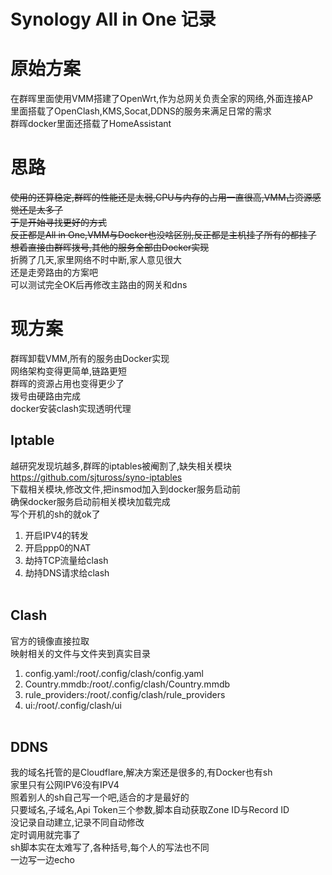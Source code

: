 # Synology All in One 记录<br>
# 原始方案<br>
在群晖里面使用VMM搭建了OpenWrt,作为总网关负责全家的网络,外面连接AP<br>
里面搭载了OpenClash,KMS,Socat,DDNS的服务来满足日常的需求<br>
群晖docker里面还搭载了HomeAssistant<br>
# 思路<br>
~~使用的还算稳定,群晖的性能还是太弱,CPU与内存的占用一直很高,VMM占资源感觉还是太多了<br>
于是开始寻找更好的方式<br>
反正都是All in One,VMM与Docker也没啥区别,反正都是主机挂了所有的都挂了<br>
想着直接由群晖拨号,其他的服务全部由Docker实现~~<br>
折腾了几天,家里网络不时中断,家人意见很大<br>
还是走旁路由的方案吧<br>
可以测试完全OK后再修改主路由的网关和dns<br>
# 现方案<br>
群晖卸载VMM,所有的服务由Docker实现<br>
网络架构变得更简单,链路更短<br>
群晖的资源占用也变得更少了<br>
拨号由硬路由完成<br>
docker安装clash实现透明代理<br>
## Iptable<br>
越研究发现坑越多,群晖的iptables被阉割了,缺失相关模块<br>
https://github.com/sjtuross/syno-iptables<br>
下载相关模块,修改文件,把insmod加入到docker服务启动前<br>
确保docker服务启动前相关模块加载完成<br>
写个开机的sh的就ok了<br>
1. 开启IPV4的转发<br>
2. 开启ppp0的NAT<br>
3. 劫持TCP流量给clash<br>
4. 劫持DNS请求给clash<br><br>
## Clash<br>
官方的镜像直接拉取<br>
映射相关的文件与文件夹到真实目录<br>
1. config.yaml:/root/.config/clash/config.yaml<br>
2. Country.mmdb:/root/.config/clash/Country.mmdb<br>
3. rule_providers:/root/.config/clash/rule_providers<br>
4. ui:/root/.config/clash/ui<br><br>
## DDNS<br>
我的域名托管的是Cloudflare,解决方案还是很多的,有Docker也有sh<br>
家里只有公网IPV6没有IPV4<br>
照着别人的sh自己写一个吧,适合的才是最好的<br>
只要域名,子域名,Api Token三个参数,脚本自动获取Zone ID与Record ID<br>
没记录自动建立,记录不同自动修改<br>
定时调用就完事了<br>
sh脚本实在太难写了,各种括号,每个人的写法也不同<br>
一边写一边echo<br>
